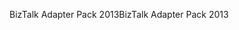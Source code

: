 <span data-ttu-id="3d409-101">BizTalk Adapter Pack 2013</span><span class="sxs-lookup"><span data-stu-id="3d409-101">BizTalk Adapter Pack 2013</span></span>